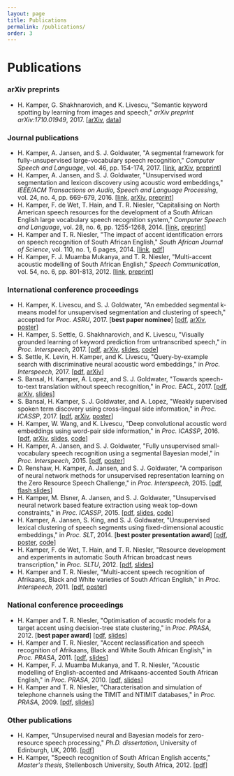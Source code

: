 ```yaml
---
layout: page
title: Publications
permalink: /publications/
order: 3
---
```


# Publications


### arXiv preprints

- H. Kamper, G. Shakhnarovich, and K. Livescu, "Semantic keyword spotting by learning from images and speech," *arXiv preprint arXiv:1710.01949*, 2017.
  [[arXiv](https://arxiv.org/abs/1710.01949), [data](https://github.com/kamperh/semantic_flickraudio)]



### Journal publications

- H. Kamper, A. Jansen, and S. J. Goldwater, "A segmental framework for fully-unsupervised large-vocabulary speech recognition," *Computer Speech and Language*, vol. 46, pp. 154-174, 2017.
  [[link](http://dx.doi.org/10.1016/j.csl.2017.04.008), [arXiv](http://arxiv.org/abs/1606.06950), [preprint]({{site.url}}/papers/kamper+jansen+goldwater_csl2017_preprint.pdf)]
- H. Kamper, A. Jansen, and S. J. Goldwater, "Unsupervised word segmentation and lexicon discovery using acoustic word embeddings," *IEEE/ACM Transactions on Audio, Speech and Language Processing*, vol. 24, no. 4, pp. 669-679, 2016.
  [[link](http://dx.doi.org/10.1109/TASLP.2016.2517567), [arXiv](http://arxiv.org/abs/1603.02845), [preprint]({{site.url}}/papers/kamper+jansen+goldwater_taslp2016.pdf)]
- H. Kamper, F. de Wet, T. Hain, and T. R. Niesler, "Capitalising on North American speech resources for the development of a South African English large vocabulary speech recognition system," *Computer Speech and Language*, vol. 28, no. 6, pp. 1255-1268, 2014.
  [[link](https://doi.org/10.1016/j.csl.2014.04.005), [preprint]({{site.url}}/papers/kamper+dewet+hain+niesler_csl2013_preprint.pdf)]
- H. Kamper and T. R. Niesler, "The impact of accent identification errors on speech recognition of South African English," *South African Journal of Science*, vol. 110, no. 1, 6 pages, 2014.
  [[link](http://dx.doi.org/10.1590/sajs.2014/20120049), [pdf]({{site.url}}/papers/kamper+niesler_sajs2014.pdf)]
- H. Kamper, F. J. Muamba Mukanya, and T. R. Niesler, "Multi-accent acoustic modelling of South African English," *Speech Communication*, vol. 54, no. 6, pp. 801-813, 2012.
  [[link](https://doi.org/10.1016/j.specom.2012.01.008), [preprint]({{site.url}}/papers/kamper+muambamukanya+niesler_speechcom2012_preprint.pdf)]



### International conference proceedings

- H. Kamper, K. Livescu, and S. J. Goldwater, "An embedded segmental k-means model for unsupervised segmentation and clustering of speech," accepted for *Proc. ASRU*, 2017. [**best paper nominee**]
  [[pdf]({{site.url}}/papers/kamper+livescu+goldwater_asru2017.pdf), [arXiv](https://arxiv.org/abs/1703.08135), [poster]({{site.url}}/posters/kamper+livescu+goldwater_asru2017_poster.pdf)]
- H. Kamper, S. Settle, G. Shakhnarovich, and K. Livescu, "Visually grounded learning of keyword prediction from untranscribed speech," in *Proc. Interspeech*, 2017.
  [[pdf]({{site.url}}/papers/kamper+settle+shakhnarovich+livescu_interspeech2017.pdf), [arXiv](https://arxiv.org/abs/1703.08136), [slides]({{site.url}}/slides/kamper+settle+shakhnarovich+livescu_interspeech2017_talk.pdf), [code](https://github.com/kamperh/recipe_vision_speech_flickr)]
- S. Settle, K. Levin, H. Kamper, and K. Livescu, "Query-by-example search with discriminative neural acoustic word embeddings," in *Proc. Interspeech*, 2017.
  [[pdf]({{site.url}}/papers/settle+levin+kamper+livescu_interspeech2017.pdf), [arXiv](https://arxiv.org/abs/1706.03818)]
- S. Bansal, H. Kamper, A. Lopez, and S. J. Goldwater, "Towards speech-to-text translation without speech recognition," in *Proc. EACL*, 2017.
  [[pdf]({{site.url}}/papers/bansal+kamper+lopez+goldwater_eacl2017.pdf), [arXiv](https://arxiv.org/abs/1702.03856), [slides](https://0xsameer.github.io/phd/reveal.js/eacl2017#/)]
- S. Bansal, H. Kamper, S. J. Goldwater, and A. Lopez, "Weakly supervised spoken term discovery using cross-lingual side information," in *Proc. ICASSP*, 2017.
  [[pdf]({{site.url}}/papers/bansal+kamper+goldwater+lopez_icassp2017.pdf), [arXiv](https://arxiv.org/abs/1609.06530), [poster]({{site.url}}/posters/bansal+kamper+goldwater+lopez_icassp2017_poster.pdf)]
- H. Kamper, W. Wang, and K. Livescu, "Deep convolutional acoustic word embeddings using word-pair side information," in *Proc. ICASSP*, 2016.
  [[pdf]({{site.url}}/papers/kamper+wang+livescu_icassp2016.pdf), [arXiv](http://arxiv.org/abs/1510.01032), [slides]({{site.url}}/slides/kamper+wang+livescu_icassp2016_talk.pdf), [code](https://github.com/kamperh/recipe_swbd_wordembeds)]
- H. Kamper, A. Jansen, and S. J. Goldwater, "Fully unsupervised small-vocabulary speech recognition using a segmental Bayesian model," in *Proc. Interspeech*, 2015.
  [[pdf]({{site.url}}/papers/kamper+jansen+goldwater_interspeech2015.pdf), [poster]({{site.url}}/posters/kamper+jansen+goldwater_interspeech2015_poster.pdf)]
- D. Renshaw, H. Kamper, A. Jansen, and S. J. Goldwater, "A  comparison of neural network methods for unsupervised representation learning on the Zero Resource Speech Challenge," in *Proc. Interspeech*, 2015.
  [[pdf]({{site.url}}/papers/renshaw+kamper+jansen+goldwater_interspeech2015.pdf), [flash slides]({{site.url}}/slides/renshaw+kamper+jansen+goldwater_interspeech2015_talk.pdf)]
- H. Kamper, M. Elsner, A. Jansen, and S. J. Goldwater, "Unsupervised neural network based feature extraction using weak top-down constraints," in *Proc. ICASSP*, 2015.
  [[pdf]({{site.url}}/papers/kamper+elsner+jansen+goldwater_icassp2015.pdf), [slides]({{site.url}}/slides/kamper+elsner+jansen+goldwater_icassp2015_talk.pdf), [code](https://github.com/kamperh/speech_correspondence)]
- H. Kamper, A. Jansen, S. King, and S. J. Goldwater, "Unsupervised lexical clustering of speech segments using fixed-dimensional acoustic embeddings," in *Proc. SLT*, 2014. [**best poster presentation award**]
  [[pdf]({{site.url}}/papers/kamper+jansen+king+goldwater_slt2014.pdf), [poster]({{site.url}}/posters/kamper+jansen+king+goldwater_slt2014_poster.pdf), [code](https://github.com/kamperh/bayes_gmm)]
- H. Kamper, F. de Wet, T. Hain, and T. R. Niesler, "Resource development and experiments in automatic South African broadcast news transcription," in *Proc. SLTU*, 2012.
  [[pdf]({{site.url}}/papers/kamper+dewet+hain+niesler_sltu2012.pdf), [slides]({{site.url}}/slides/kamper+dewet+hain+niesler_sltu2012_talk.pdf)]
- H. Kamper and T. R. Niesler, "Multi-accent speech recognition of Afrikaans, Black and White varieties of South African English," in *Proc. Interspeech*, 2011.
  [[pdf]({{site.url}}/papers/kamper+niesler_interspeech2011.pdf), [poster]({{site.url}}/posters/kamper+niesler_interspeech2011_poster.pdf)]



### National conference proceedings

- H. Kamper and T. R. Niesler, "Optimisation of acoustic models for a target accent using decision-tree state clustering," in *Proc. PRASA*, 2012. [**best paper award**]
  [[pdf]({{site.url}}/papers/kamper+niesler_prasa2012.pdf), [slides]({{site.url}}/slides/kamper+niesler_prasa2012_talk.pdf)]
- H. Kamper and T. R. Niesler, "Accent reclassification and speech recognition of Afrikaans, Black and White South African English," in *Proc. PRASA*, 2011.
  [[pdf]({{site.url}}/papers/kamper+niesler_prasa2011.pdf), [slides]({{site.url}}/slides/kamper+niesler_prasa2011_talk.pdf)]
- H. Kamper, F. J. Muamba Mukanya, and T. R. Niesler, "Acoustic modelling of English-accented and Afrikaans-accented South African English," in *Proc. PRASA*, 2010.
  [[pdf]({{site.url}}/papers/kamper+muambamukanya+niesler_prasa2010.pdf), [slides]({{site.url}}/slides/kamper+muambamukanya+niesler_prasa2010_talk.pdf)]
- H. Kamper and T. R. Niesler, "Characterisation and simulation of telephone channels using the TIMIT and NTIMIT databases," in *Proc. PRASA*, 2009.
  [[pdf]({{site.url}}/papers/kamper+niesler_prasa2009.pdf), [slides]({{site.url}}/slides/kamper+niesler_prasa2009_talk.pdf)]



### Other publications

- H. Kamper, "Unsupervised neural and Bayesian models for zero-resource speech processing," *Ph.D. dissertation*, University of Edinburgh, UK, 2016.
  [[pdf]({{site.url}}/papers/kamper_phd2016.pdf)]
- H. Kamper, "Speech recognition of South African English accents," *Master's thesis*, Stellenbosch University, South Africa, 2012.
  [[pdf]({{site.url}}/papers/kamper_msceng2012.pdf)]


<!-- ### Heading

This is the base Jekyll theme. You can find out more info about customizing your Jekyll theme, as well as basic Jekyll usage documentation at [jekyllrb.com](http://jekyllrb.com/)

You can find the source code for the Jekyll new theme at: [github.com/jglovier/jekyll-new](https://github.com/jglovier/jekyll-new)

You can find the source code for Jekyll at [github.com/jekyll/jekyll](https://github.com/jekyll/jekyll)

This is just ``_poole``

This is another test:

	Let's see what happens
	$ ./test.py
	You can find the source code for Jekyll at You can find the source code for Jekyll at You can find the source code for Jekyll at You can find the source code for Jekyll at

{% highlight python %}
def print_hi(name)
  puts "Hi, #{name}"
end
print_hi('Tom')
#=> prints 'Hi, Tom' to STDOUT.
You can find the source code for Jekyll at You can find the source code for Jekyll at You can find the source code for Jekyll at You can find the source code for Jekyll at
{% endhighlight %}

1. 	A list
2. 	There you are. -->
